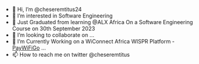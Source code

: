 - 👋 Hi, I’m @cheseremtitus24
- 👀 I’m interested in Software Engineering
- 🌱 Just Graduated from learning @ALX Africa On a Software Engineering Course on 30th September 2023
- 💞️ I’m looking to collaborate on ...
- 💞️ I’m Currently Working on a WiConnect Africa WISPR Platform - [PayWiFiGo](https://www.paywifigo.me)  ...
- 📫 How to reach me on twitter @cheseremtitus

<!---
cheseremtitus24/cheseremtitus24 is a ✨ special ✨ repository because its `README.md` (this file) appears on your GitHub profile.
You can click the Preview link to take a look at your changes.
--->
